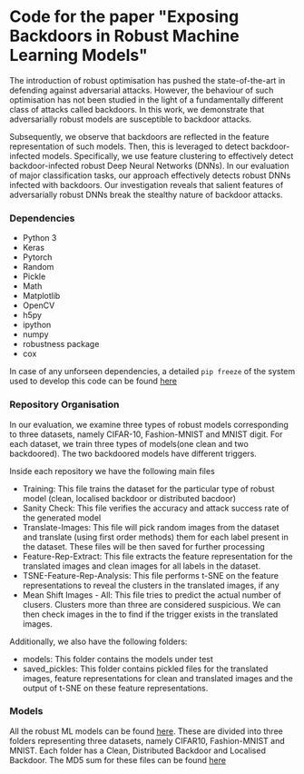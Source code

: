 # Code for the paper "Exposing Backdoors in Robust Machine Learning Models"

The introduction of robust optimisation has pushed the state-of-the-art in defending against adversarial attacks. 
However, the behaviour of such optimisation has not been studied in the light of a fundamentally different class of attacks 
called backdoors. In this work, we demonstrate that adversarially robust models are susceptible to backdoor attacks.

Subsequently, we observe that backdoors are reflected in the feature representation of such models. 
Then, this is leveraged to detect backdoor-infected models. Specifically, we use feature clustering to effectively detect 
backdoor-infected robust Deep Neural Networks (DNNs). 
In our evaluation of major classification tasks, our approach effectively detects robust DNNs infected with backdoors. 
Our investigation reveals that salient features of adversarially robust DNNs break the stealthy nature of backdoor attacks.

### Dependencies
* Python 3
* Keras
* Pytorch
* Random
* Pickle
* Math
* Matplotlib
* OpenCV
* h5py
* ipython
* numpy
* robustness package
* cox

In case of any unforseen dependencies, a detailed ```pip freeze``` of the system used to develop this code can be found 
[here](https://docs.google.com/document/d/1Cbcfiv3Y7Fz3jKcwv-h2EWLBY37orPuwbflp_C8P2ok/edit?usp=sharing) 

### Repository Organisation
In our evaluation, we examine three types of robust models corresponding to three datasets, namely CIFAR-10, Fashion-MNIST and 
MNIST digit. For each dataset, we train three types of models(one clean and two backdoored). The two backdoored models have 
different triggers. 

Inside each repository we have the following main files
* Training: This file trains the dataset for the particular type of robust model (clean, localised backdoor 
or distributed bacdoor)
* Sanity Check: This file verifies the accuracy and attack success rate of the generated model
* Translate-Images: This file will pick random images from the dataset and translate (using first order methods) 
them for each label present in the dataset. These files will be then saved for further processing
* Feature-Rep-Extract: This file extracts the feature representation for the translated images and clean images 
for all labels in the dataset. 
* TSNE-Feature-Rep-Analysis: This file performs t-SNE on the feature representations to reveal the clusters in the
translated images, if any
* Mean Shift Images - All: This file tries to predict the actual number of clusers. Clusters more than three are considered
suspicious. We can then check images in the  to find if the trigger exists in the translated images.

Additionally, we also have the following folders: 
* models: This folder contains the models under test
* saved_pickles: This folder contains pickled files for the translated images, feature representations for clean and translated
images and the output of t-SNE on these feature representations.  

### Models
All the robust ML models can be found [here](https://figshare.com/s/e526b8efac7dfd7aa28c). These are 
divided into three folders representing three datasets, namely CIFAR10, Fashion-MNIST and MNIST. Each folder has a Clean, 
Distributed Backdoor and Localised Backdoor. The MD5 sum for these files can be found 
[here](https://docs.google.com/document/d/1y5-xWEh4WyDFYlNzI5naB2tUFnjHOXMwqYmV5hz3Ux4/edit?usp=sharing)




